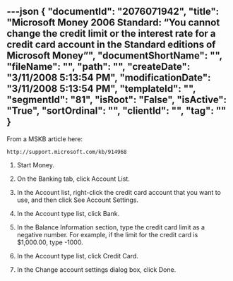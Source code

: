 ---json
{
  "documentId": "2076071942",
  "title": "Microsoft Money 2006 Standard: “You cannot change the credit limit or the interest rate for a credit card account in the Standard editions of Microsoft Money”",
  "documentShortName": "",
  "fileName": "",
  "path": "",
  "createDate": "3/11/2008 5:13:54 PM",
  "modificationDate": "3/11/2008 5:13:54 PM",
  "templateId": "",
  "segmentId": "81",
  "isRoot": "False",
  "isActive": "True",
  "sortOrdinal": "",
  "clientId": "",
  "tag": ""
}
---

From a MSKB article here:

    http://support.microsoft.com/kb/914968

1. Start Money.

2. On the Banking tab, click Account List.

3. In the Account list, right-click the credit card account that you want to use, and then click See Account Settings.

4. In the Account type list, click Bank.

5. In the Balance Information section, type the credit card limit as a negative number. For example, if the limit for the credit card is $1,000.00, type -1000.

6. In the Account type list, click Credit Card.

7. In the Change account settings dialog box, click Done.
